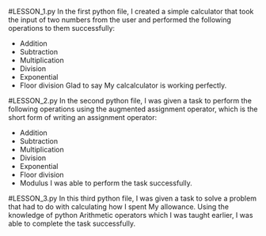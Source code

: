 #LESSON_1.py
In the first python file, I created a simple calculator that took the input of two numbers from the user and performed the following operations to them successfully:
- Addition
- Subtraction
- Multiplication
- Division
- Exponential
- Floor division
Glad to say My calcalculator is working perfectly.

#LESSON_2.py
In the second python file, I was given a task to perform the following operations using the augmented assignment operator, which is the short form of writing an assignment operator:
- Addition
- Subtraction
- Multiplication
- Division
- Exponential
- Floor division
- Modulus
I was able to perform the task successfully.

#LESSON_3.py
In this third python file, I was given a task to solve a problem that had to do with calculating how I spent My allowance. Using the knowledge of python Arithmetic operators which I was taught earlier, I was able to complete the task successfully.
